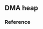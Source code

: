 ## DMA heap

### Reference

[^1]:[Destaging ION](https://lwn.net/Articles/792733/)
[^2]:[LWN：ION 变了个形，就要打入 Linux 内部了！](https://mp.weixin.qq.com/s/P6eWS_brN4pUO97B-fWTCA)
